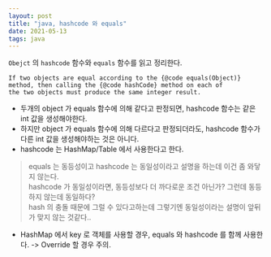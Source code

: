 ```yaml
---
layout: post
title: "java, hashcode 와 equals"
date: 2021-05-13
tags: java
---
```


`Obejct` 의 `hashcode` 함수와 `equals` 함수를 읽고 정리한다.


```
If two objects are equal according to the {@code equals(Object)}
method, then calling the {@code hashCode} method on each of
the two objects must produce the same integer result.
```

* 두개의 object 가 equals 함수에 의해 같다고 판정되면, hashcode 함수는 같은 int 값을 생성해야한다.
* 하지만 object 가 equals 함수에 의해 다르다고 판정되더라도, hashcode 함수가 다른 int 값을 생성해야하는 것은 아니다.
* hashcode 는 HashMap/Table 에서 사용한다고 한다.

> equals 는 동등성이고 hashcode 는 동일성이라고 설명을 하는데 이건 좀 와닿지 않는다.  
> hashcode 가 동일성이라면, 동등성보다 더 까다로운 조건 아닌가? 그런데 동등하지 않는데 동일하다?  
> hash 의 충돌 때문에 그럴 수 있다고하는데 그렇기엔 동일성이라는 설명이 앞뒤가 맞지 않는 것같다..

* HashMap 에서 key 로 객체를 사용할 경우, equals 와 hashcode 를 함께 사용한다. -> Override 할 경우 주의.
